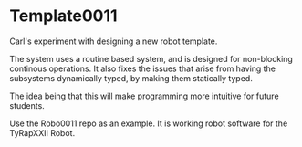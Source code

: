 # Template0011
 Carl's experiment with designing a new robot template.
 
 The system uses a routine based system, and is designed for non-blocking continous operations. It also fixes the issues that arise from having the subsystems dynamically typed, by making them statically typed.
 
 The idea being that this will make programming more intuitive for future students.
 
 Use the Robo0011 repo as an example. It is working robot software for the TyRapXXII Robot.
